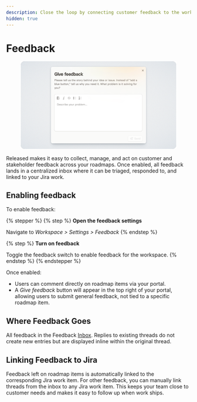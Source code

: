 ```yaml
---
description: Close the loop by connecting customer feedback to the work being done in Jira.
hidden: true
---
```


# Feedback

<figure><img src="../../.gitbook/assets/Feedback-Cover.png" alt=""><figcaption></figcaption></figure>

Released makes it easy to collect, manage, and act on customer and stakeholder feedback across your roadmaps. Once enabled, all feedback lands in a centralized inbox where it can be triaged, responded to, and linked to your Jira work.

## Enabling feedback

To enable feedback:

{% stepper %}
{% step %}
**Open the feedback settings**

Navigate to _Workspace > Settings > Feedback_
{% endstep %}

{% step %}
**Turn on feedback**

Toggle the feedback switch to enable feedback for the workspace.
{% endstep %}
{% endstepper %}

Once enabled:

* Users can comment directly on roadmap items via your portal.
* A _Give feedback_ button will appear in the top right of your portal, allowing users to submit general feedback, not tied to a specific roadmap item.

## Where Feedback Goes

All feedback in the Feedback [Inbox](inbox.md). Replies to existing threads do not create new entries but are displayed inline within the original thread.

## Linking Feedback to Jira

Feedback left on roadmap items is automatically linked to the corresponding Jira work item. For other feedback, you can manually link threads from the inbox to any Jira work item. This keeps your team close to customer needs and makes it easy to follow up when work ships.
